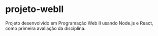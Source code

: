 # projeto-webII
Projeto desenvolvido em Programação Web II usando Node.js e React, como primeira avaliação da disciplina.

